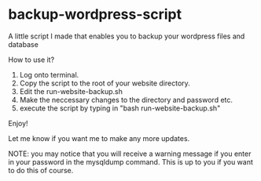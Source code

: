 # backup-wordpress-script
A little script I made that enables you to backup your wordpress files and database

How to use it?

1. Log onto terminal.
2. Copy the script to the root of your website directory.
3. Edit the run-website-backup.sh
4. Make the neccessary changes to the directory and password etc.
5. execute the script by typing in "bash run-website-backup.sh"

Enjoy!

Let me know if you want me to make any more updates. 

NOTE: you may notice that you will receive a warning message if you enter in your password in the mysqldump command. This is up to you if you want to do this of course.
